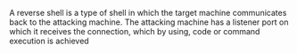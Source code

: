 A reverse shell is a type of shell in which the target machine communicates back to the attacking machine. The attacking machine has a listener port on which it receives the connection, which by using, code or command execution is achieved
